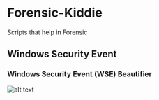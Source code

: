 # Forensic-Kiddie
Scripts that help in Forensic

## Windows Security Event
### Windows Security Event (WSE) Beautifier
![alt text](https://4.bp.blogspot.com/-xNPl57H6MaU/WrINUBW0GHI/AAAAAAAABN0/Zsix27PmqaIP4r53o-XJ4LMyiTIBN1YaACLcBGAs/s1600/wse_beautifier.PNG)
